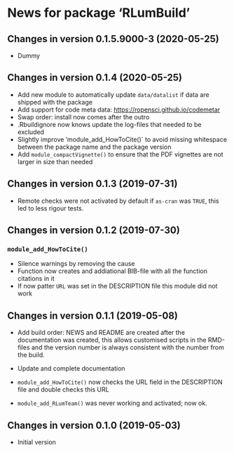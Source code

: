 




<!-- NEWS.md was auto-generated by NEWS.Rmd. Please DO NOT edit by hand!-->

# News for package ‘RLumBuild’

## Changes in version 0.1.5.9000-3 (2020-05-25)

  - Dummy

## Changes in version 0.1.4 (2020-05-25)

  - Add new module to automatically update `data/datalist` if data are
    shipped with the package
  - Add support for code meta data:
    <https://ropensci.github.io/codemetar>
  - Swap order: install now comes after the outro
  - .Rbuildignore now knows update the log-files that needed to be
    excluded
  - Slightly improve ’module\_add\_HowToCite()\` to avoid missing
    whitespace between the package name and the package version
  - Add `module_compactVignette()` to ensure that the PDF vignettes are
    not larger in size than needed

## Changes in version 0.1.3 (2019-07-31)

  - Remote checks were not activated by default if `as-cran` was `TRUE`,
    this led to less rigour tests.

## Changes in version 0.1.2 (2019-07-30)

### `module_add_HowToCite()`

  - Silence warnings by removing the cause
  - Function now creates and addiational BIB-file with all the function
    citations in it
  - If now patter `URL` was set in the DESCRIPTION file this module did
    not work

## Changes in version 0.1.1 (2019-05-08)

  - Add build order: NEWS and README are created after the documentation
    was created, this allows customised scripts in the RMD-files and the
    version number is always consistent with the number from the build.

  - Update and complete documentation

  - `module_add_HowToCite()` now checks the URL field in the DESCRIPTION
    file and double checks this URL

  - `module_add_RLumTeam()` was never working and activated; now ok.

## Changes in version 0.1.0 (2019-05-03)

  - Initial version
